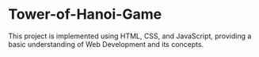 # Tower-of-Hanoi-Game
This project is implemented using HTML, CSS, and JavaScript, providing a basic understanding of Web Development and its concepts.
